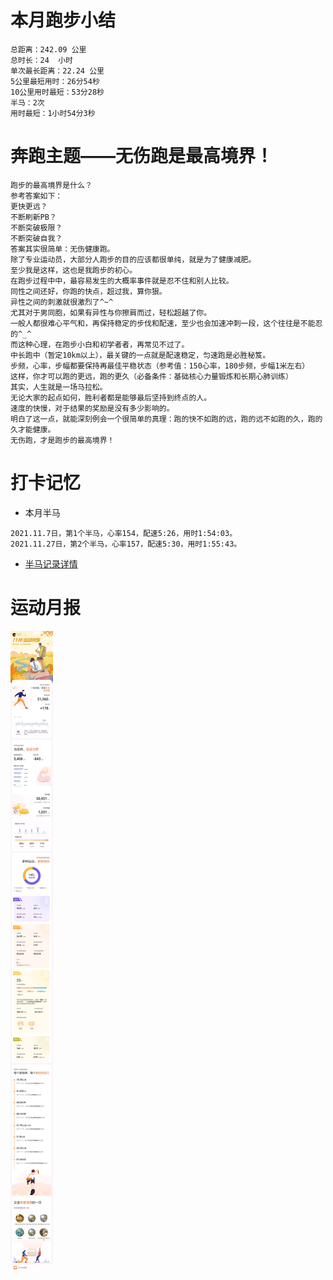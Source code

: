 # 本月跑步小结
```
总距离：242.09 公里
总时长：24  小时
单次最长距离：22.24 公里
5公里最短用时：26分54秒
10公里用时最短：53分28秒
半马：2次
用时最短：1小时54分3秒
```

# 奔跑主题——无伤跑是最高境界！
```
跑步的最高境界是什么？
参考答案如下：
更快更远？
不断刷新PB？
不断突破极限？
不断突破自我？
答案其实很简单：无伤健康跑。
除了专业运动员，大部分人跑步的目的应该都很单纯，就是为了健康减肥。
至少我是这样，这也是我跑步的初心。
在跑步过程中中，最容易发生的大概率事件就是忍不住和别人比较。
同性之间还好，你跑的快点，超过我，算你狠。
异性之间的刺激就很激烈了^~^
尤其对于男同胞，如果有异性与你擦肩而过，轻松超越了你。
一般人都很难心平气和，再保持稳定的步伐和配速，至少也会加速冲刺一段，这个往往是不能忍的^_^
而这种心理，在跑步小白和初学者者，再常见不过了。
中长跑中（暂定10km以上），最关键的一点就是配速稳定，匀速跑是必胜秘笈。
步频，心率，步幅都要保持再最佳平稳状态（参考值：150心率，180步频，步幅1米左右）
这样，你才可以跑的更远，跑的更久（必备条件：基础核心力量锻炼和长期心肺训练）
其实，人生就是一场马拉松。
无论大家的起点如何，胜利者都是能够最后坚持到终点的人。
速度的快慢，对于结果的奖励是没有多少影响的。
明白了这一点，就能深刻例会一个很简单的真理：跑的快不如跑的远，跑的远不如跑的久，跑的久才能健康。
无伤跑，才是跑步的最高境界！
```
# 打卡记忆
- 本月半马
```
2021.11.7日，第1个半马，心率154，配速5:26，用时1:54:03。
2021.11.27日，第2个半马，心率157，配速5:30，用时1:55:43。
```
- [半马记录详情](../running/bm.md)
# 运动月报
![2021年11月](./月报_202111.jpg)
